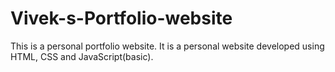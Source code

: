 # Vivek-s-Portfolio-website
This is a personal portfolio website. 
It is a personal website developed using HTML, CSS and JavaScript(basic).
